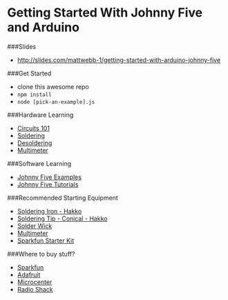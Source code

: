# Getting Started With Johnny Five and Arduino

###Slides
* http://slides.com/mattwebb-1/getting-started-with-arduino-johnny-five

###Get Started
* clone this awesome repo
* ```npm install```
* ```node [pick-an-example].js```

###Hardware Learning
* [Circuits 101](http://www.iliketomakestuff.com/maker-101-circuits/)
* [Soldering](https://learn.sparkfun.com/tutorials/how-to-solder---through-hole-soldering)
* [Desoldering](http://www.instructables.com/id/The-Ultimate-Guide-to-Desoldering)
* [Multimeter](https://learn.sparkfun.com/tutorials/how-to-use-a-multimeter)

###Software Learning
* [Johnny Five Examples](http://johnny-five.io/examples/)
* [Johnny Five Tutorials](http://node-ardx.org/)

###Recommended Starting Equipment
* [Soldering Iron - Hakko](https://www.sparkfun.com/products/11704)
* [Soldering Tip - Conical - Hakko](https://www.sparkfun.com/products/10721)
* [Solder Wick](https://www.sparkfun.com/products/8775)
* [Multimeter](https://www.sparkfun.com/products/12967)
* [Sparkfun Starter Kit](https://www.sparkfun.com/products/12060)

###Where to buy stuff?
* [Sparkfun](http://www.sparkfun.com)
* [Adafruit](http://www.adafruit.com/)
* [Microcenter](http://www.microcenter.com/site/brands/hobby_electronics.aspx)
* [Radio Shack](http://comingsoon.radioshack.com/diy/)
